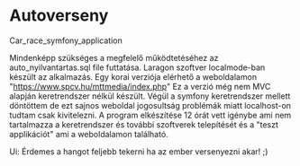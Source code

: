 # Autoverseny
Car_race_symfony_application

Mindenképp szükséges a megfelelő működtetéséhez az auto_nyilvantartas.sql file futtatása.
Laragon szoftver localmode-ban készült az alkalmazás.
Egy korai verziója elérhető a weboldalamon "https://www.spcv.hu/mttmedia/index.php" Ez a verzió még nem MVC alapján keretrendszer nélkül készült.
Végül a symfony keretrendszer mellett döntöttem de ezt sajnos weboldal jogosultság problémák miatt localhost-on tudtam csak kivitelezni.
A program elkészítése 12 órát vett igénybe ami nem tartalmazza a keretrendszer és további szoftverek telepítését és a "teszt applikációt" ami a weboldalamon található.

Ui: Érdemes a hangot feljebb tekerni ha az ember versenyezni akar! ;)
